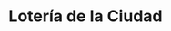 ---
title: "Lotería de la Ciudad"
url: /ciudad-autonoma-de-buenos-aires/loteria-de-la-ciudad-avenida-cordoba/
shop: lotería
---